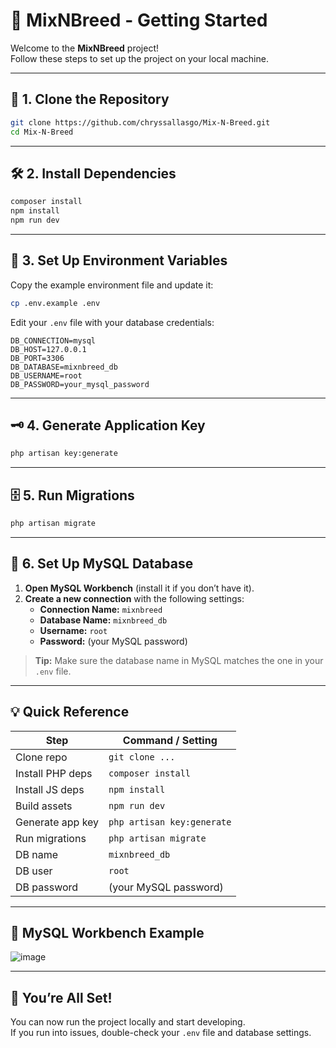 # 🐶 MixNBreed - Getting Started

Welcome to the **MixNBreed** project!  
Follow these steps to set up the project on your local machine.

---

## 🚀 1. Clone the Repository

```bash
git clone https://github.com/chryssallasgo/Mix-N-Breed.git
cd Mix-N-Breed
```

---

## 🛠️ 2. Install Dependencies

```bash
composer install
npm install
npm run dev
```

---

## 🔑 3. Set Up Environment Variables

Copy the example environment file and update it:

```bash
cp .env.example .env
```

Edit your `.env` file with your database credentials:

```env
DB_CONNECTION=mysql
DB_HOST=127.0.0.1
DB_PORT=3306
DB_DATABASE=mixnbreed_db
DB_USERNAME=root
DB_PASSWORD=your_mysql_password
```

---

## 🗝️ 4. Generate Application Key

```bash
php artisan key:generate
```

---

## 🗄️ 5. Run Migrations

```bash
php artisan migrate
```

---

## 🐬 6. Set Up MySQL Database

1. **Open MySQL Workbench** (install it if you don’t have it).
2. **Create a new connection** with the following settings:
    - **Connection Name:** `mixnbreed`
    - **Database Name:** `mixnbreed_db`
    - **Username:** `root`
    - **Password:** (your MySQL password)

> **Tip:** Make sure the database name in MySQL matches the one in your `.env` file.

---

## 💡 Quick Reference

| Step                | Command / Setting                                 |
|---------------------|---------------------------------------------------|
| Clone repo          | `git clone ...`                                   |
| Install PHP deps    | `composer install`                                |
| Install JS deps     | `npm install`                                     |
| Build assets        | `npm run dev`                                     |
| Generate app key    | `php artisan key:generate`                        |
| Run migrations      | `php artisan migrate`                             |
| DB name             | `mixnbreed_db`                                    |
| DB user             | `root`                                            |
| DB password         | (your MySQL password)                             |

---

## 📸 MySQL Workbench Example

![image](https://github.com/user-attachments/assets/64e62d0f-4865-4ab8-b276-cbf293877a14)

---

## 🎉 You’re All Set!

You can now run the project locally and start developing.  
If you run into issues, double-check your `.env` file and database settings.


